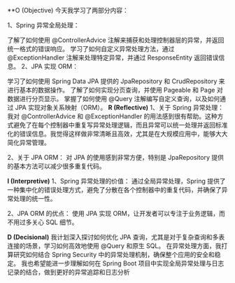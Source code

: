 **O (Objective) 
今天我学习了两部分内容：

1、Spring 异常全局处理：

了解了如何使用 @ControllerAdvice 注解来捕获和处理控制器层的异常，并返回统一格式的错误响应。
学习了如何自定义异常处理方法，通过 @ExceptionHandler 注解来处理特定异常，并通过 ResponseEntity 返回错误信息。
2、JPA 实现 ORM：

学习了如何使用 Spring Data JPA 提供的 JpaRepository 和 CrudRepository 来进行基本的数据操作。
了解了如何实现分页查询，并使用 Pageable 和 Page 对数据进行分页显示。
掌握了如何使用 @Query 注解编写自定义查询，以及如何通过 JPA 实现对象关系映射（ORM）。
**R (Reflective)** 
1、关于 Spring 异常处理：
我对 @ControllerAdvice 和 @ExceptionHandler 的用法感到很有帮助。这种方式避免了在每个控制器中重复写异常处理逻辑，而且异常可以统一处理并返回标准化的错误信息。我觉得这样做非常清晰且高效，尤其是在大规模应用中，能够大大简化异常管理。

2、关于 JPA ORM：
对 JPA 的使用感到非常方便，特别是 JpaRepository 提供的基本方法可以减少很多重复代码。

**I (Interpretive)** 
1、Spring 异常处理的价值：
通过全局异常处理，Spring 提供了一种集中化的错误处理方式，避免了分散在各个控制器中的重复代码，并确保了异常处理的统一性。

2、JPA ORM 的优点：
使用 JPA 实现 ORM，让开发者可以专注于业务逻辑，而不用过多关心 SQL 细节。

**D (Decisional)** 
我计划深入探讨如何优化 JPA 查询，尤其是对于复杂查询和多表连接的场景，学习如何高效地使用 @Query 和原生 SQL。
在异常处理方面，我打算研究如何结合 Spring Security 中的异常处理机制，确保整个应用的安全和稳定。
我也希望能进一步理解如何在 Spring Boot 项目中实现全局异常处理与日志记录的结合，做到更好的异常追踪和日志分析
